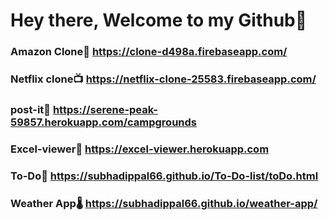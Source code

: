 # Hey there, Welcome to my Github👋
### Amazon Clone🛒 https://clone-d498a.firebaseapp.com/
### Netflix clone📺 https://netflix-clone-25583.firebaseapp.com/
### post-it🚵‍ https://serene-peak-59857.herokuapp.com/campgrounds
### Excel-viewer📑 https://excel-viewer.herokuapp.com
### To-Do📝 https://subhadippal66.github.io/To-Do-list/toDo.html
### Weather App🌡 https://subhadippal66.github.io/weather-app/
